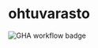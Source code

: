 # ohtuvarasto

![GHA workflow badge](https://github.com/mizhonka/ohtuvarasto/workflows/CI/badge.svg)

